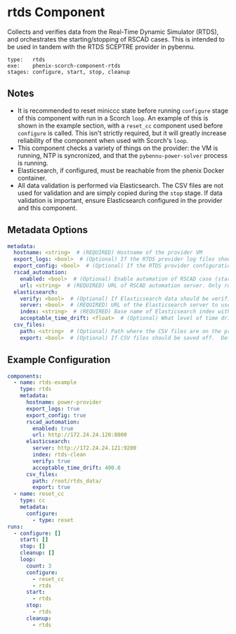 # rtds Component

Collects and verifies data from the Real-Time Dynamic Simulator (RTDS), and orchestrates the starting/stopping of RSCAD cases. This is intended to be used in tandem with the RTDS SCEPTRE provider in pybennu.

```
type:   rtds
exe:    phenix-scorch-component-rtds
stages: configure, start, stop, cleanup
```

## Notes

- It is recommended to reset miniccc state before running `configure` stage of this component with run in a Scorch `loop`. An example of this is shown in the example section, with a `reset_cc` component used before `configure` is called. This isn't strictly required, but it will greatly increase reliability of the component when used with Scorch's `loop`.
- This component checks a variety of things on the provider: the VM is running, NTP is syncronized, and that the `pybennu-power-solver` process is running.
- Elasticsearch, if configured, must be reachable from the phenix Docker container.
- All data validation is performed via Elasticsearch. The CSV files are not used for validation and are simply copied during the `stop` stage. If data validation is important, ensure Elasticsearch configured in the provider and this component.

## Metadata Options

```yaml
metadata:
  hostname: <string>  # (REQUIRED) Hostname of the provider VM
  export_logs: <bool>  # (Optional) If the RTDS provider log files should be exported during the stop stage. Defaults to false.
  export_config: <bool>  # (Optional) If the RTDS provider configuration file (config.ini) should be exported during the configure stage. Defaults to false.
  rscad_automation:
    enabled: <bool>  # (Optional) Enable automation of RSCAD case (starting/stopping). Default: false
    url: <string>  # (REQUIRED) URL of RSCAD automation server. Only required if rscad_automation.enabled is true.
  elasticsearch:
    verify: <bool>  # (Optional) If Elasticsearch data should be verified. Defaults to false.
    server: <bool>  # (REQUIRED) URL of the Elasticsearch server to use. Required if elasticsearch.verify is true.
    index: <string>  # (REQUIRED) Base name of Elasticsearch index with data to check. Required if elasticsearch.verify is true.
    acceptable_time_drift: <float>  # (Optional) What level of time drift between RTDS and SCEPTRE is acceptable, in milliseconds. Time drift will only be checked if a value is specified here, and when elasticsearch.verify is true.
  csv_files:
    path: <string>  # (Optional) Path where the CSV files are on the provider. Defaults to /root/rtds_data/
    export: <bool>  # (Optional) If CSV files should be saved off.  Defaults to false.

```

## Example Configuration

```yaml
components:
  - name: rtds-example
    type: rtds
    metadata:
      hostname: power-provider
      export_logs: true
      export_config: true
      rscad_automation:
        enabled: true
        url: http://172.24.24.120:8000
      elasticsearch:
        server: http://172.24.24.121:9200
        index: rtds-clean
        verify: true
        acceptable_time_drift: 400.0
      csv_files:
        path: /root/rtds_data/
        export: true
  - name: reset_cc
    type: cc
    metadata:
      configure:
        - type: reset
runs:
  - configure: []
    start: []
    stop: []
    cleanup: []
    loop:
      count: 3
      configure:
        - reset_cc
        - rtds
      start:
        - rtds
      stop:
        - rtds
      cleanup:
        - rtds
```
